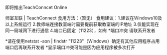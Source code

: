 即将推出TeachConncet Online

师室互联 | TeachConnect
食用方法：（暂无）
食用建议：1.建议在Windows10及以上系统运行
         2.教师端连接教室端时需要提前获取教室端的IP地址
         3.仅能实现在同一局域网下进行通信
         4.端口已固定（11223），如有 *端口冲突 请联系开发者

*请在使用netstat -aon | findstr "11223"（Windows）确定有其他应用程序占用端口后再联系开发者
*显示端口冲突可能是因为应用程序被多次打开
